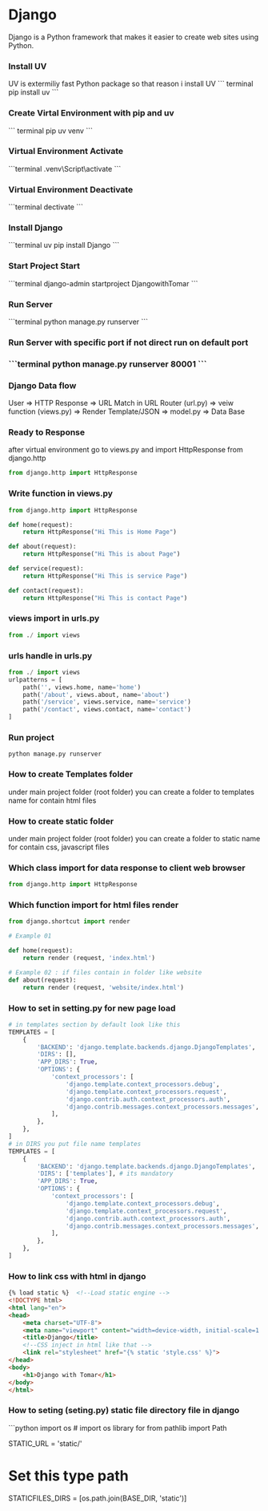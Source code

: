 # Django
Django is a Python framework that makes it easier to create web sites using Python.

<h3>Install UV</h3>
<!-- ## Install UV -->
UV is extermiliy fast Python package so that reason i install UV
``` terminal
pip install uv
```
<!-- .......................................................................... -->
<h3>Create Virtal Environment with pip and uv</h3>
``` terminal
pip uv venv
```
<!-- .......................................................................... -->
<h3>Virtual Environment Activate</h3>
```terminal
.venv\Script\activate
```
<!-- .......................................................................... -->
<h3>Virtual Environment Deactivate</h3>
```terminal
dectivate
```
<!-- .......................................................................... -->
<h3>Install Django</h3>
```terminal
uv pip install Django
```
<!-- .......................................................................... -->
<h3>Start Project Start</h3>
```terminal
django-admin startproject DjangowithTomar
```
<!-- .......................................................................... -->
<h3>Run Server</h3>
```terminal
python manage.py runserver
```
<!-- .......................................................................... -->
<h3>Run Server with specific port if not direct run on default port<h3> 
```terminal
python manage.py runserver 80001
```
<!-- .......................................................................... -->
<h3>Django Data flow</h3>
User => HTTP Response => URL Match in URL Router (url.py) => veiw function (views.py) => Render Template/JSON => model.py => Data Base

<!-- .......................................................................... -->
<h3>Ready to Response</h3>

after virtual environment go to views.py and import HttpResponse from django.http
```python
from django.http import HttpResponse

```
<!-- .......................................................................... -->
<h3>Write function in views.py</h3>

```python
from django.http import HttpResponse

def home(request):
    return HttpResponse("Hi This is Home Page")

def about(request):
    return HttpResponse("Hi This is about Page")

def service(request):
    return HttpResponse("Hi This is service Page")

def contact(request):
    return HttpResponse("Hi This is contact Page")
```
<!-- .......................................................................... -->
<h3>views import in urls.py</h3>

```python
from ./ import views
```
<!-- .......................................................................... -->
<h3>urls handle in urls.py</h3>

```python
from ./ import views
urlpatterns = [
    path('', views.home, name='home')
    path('/about', views.about, name='about')
    path('/service', views.service, name='service')
    path('/contact', views.contact, name='contact')
]
```
<!-- .......................................................................... -->
<h3>Run project</h3>

```terminal
python manage.py runserver
```
<!-- .......................................................................... -->
<h3>How to create Templates folder</h3>

under main project folder (root folder) you can create a folder to templates name for contain html files

<!-- .......................................................................... -->

<h3>How to create static folder </h3>
under main project folder (root folder) you can create a folder to static name for contain css, javascript files

<!-- .......................................................................... -->

<h3>Which class import for data response to client web browser</h3>

```python
from django.http import HttpResponse

```
<!-- .......................................................................... -->

<h3>Which function import for html files render</h3>

```python
from django.shortcut import render 

# Example 01

def home(request):
    return render (request, 'index.html') 

# Example 02 : if files contain in folder like website
def about(request):
    return render (request, 'website/index.html')

```
<!-- .......................................................................... -->

<h3>How to set in setting.py for new page load</h3>

```python
# in templates section by default look like this 
TEMPLATES = [
    {
        'BACKEND': 'django.template.backends.django.DjangoTemplates',
        'DIRS': [],
        'APP_DIRS': True,
        'OPTIONS': {
            'context_processors': [
                'django.template.context_processors.debug',
                'django.template.context_processors.request',
                'django.contrib.auth.context_processors.auth',
                'django.contrib.messages.context_processors.messages',
            ],
        },
    },
]
# in DIRS you put file name templates
TEMPLATES = [
    {
        'BACKEND': 'django.template.backends.django.DjangoTemplates',
        'DIRS': ['templates'], # its mandatory
        'APP_DIRS': True,
        'OPTIONS': {
            'context_processors': [
                'django.template.context_processors.debug',
                'django.template.context_processors.request',
                'django.contrib.auth.context_processors.auth',
                'django.contrib.messages.context_processors.messages',
            ],
        },
    },
]
```
<!-- .......................................................................... -->
<h3>How to link css with html in django</h3>

```html
{% load static %}  <!--Load static engine -->
<!DOCTYPE html>
<html lang="en">
<head>
    <meta charset="UTF-8">
    <meta name="viewport" content="width=device-width, initial-scale=1.0">
    <title>Django</title>
    <!--CSS inject in html like that -->
    <link rel="stylesheet" href="{% static 'style.css' %}"> 
</head>
<body>
    <h1>Django with Tomar</h1>
</body>
</html>
```
<!-- .......................................................................... -->
<h3>How to seting (seting.py) static file directory file in django</h3>
```python
import os # import os library for 
from pathlib import Path

STATIC_URL = 'static/'
# Set this type path
STATICFILES_DIRS = [os.path.join(BASE_DIR, 'static')]

```


